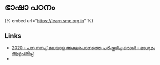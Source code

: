 # ഭാഷാ പഠനം

{% embed url="https://learn.smc.org.in" %}

## Links

* [2020 - പന നനച്ച് മലയാള അക്ഷരപഠനത്തെ പരിഷ്കരിച്ച ഒരാൾ - മാധ്യമം ആഴ്ചപതിപ്പ്](https://archive.org/details/garthwaite-shiju-cibu-sunil2020madhyamam1184)
* 

